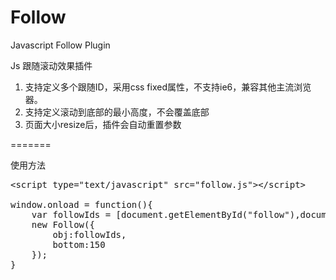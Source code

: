 Follow
======

Javascript Follow Plugin

Js 跟随滚动效果插件<br/>
<ol>
<li>支持定义多个跟随ID，采用css fixed属性，不支持ie6，兼容其他主流浏览器。</li>
<li>支持定义滚动到底部的最小高度，不会覆盖底部</li>
<li>页面大小resize后，插件会自动重置参数</li>
</ol>

=======

使用方法
<pre>
&lt;script type="text/javascript" src="follow.js"&gt;&lt;/script&gt;

window.onload = function(){
	var followIds = [document.getElementById("follow"),document.getElementById("follow2")];
	new Follow({
		obj:followIds,
		bottom:150
	});
}
</pre>
